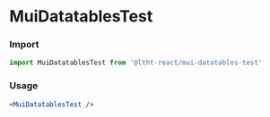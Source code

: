 
# MuiDatatablesTest

<!-- STORY -->

### Import

```js
import MuiDatatablesTest from '@ltht-react/mui-datatables-test'
```

### Usage

```jsx
<MuiDatatablesTest />
```
  
